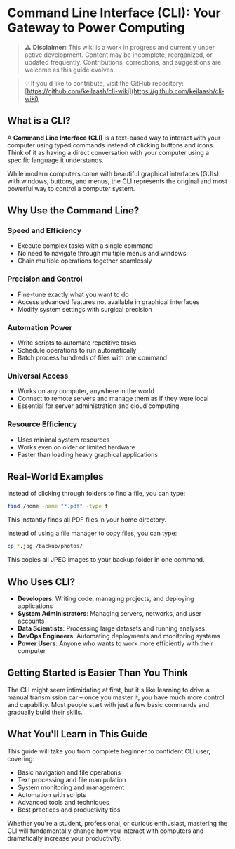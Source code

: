 # Command Line Interface (CLI): Your Gateway to Power Computing

> ⚠️ **Disclaimer:** This wiki is a work in progress and currently under active development. Content may be incomplete, reorganized, or updated frequently. Contributions, corrections, and suggestions are welcome as this guide evolves.  

> 💡 If you'd like to contribute, visit the GitHub repository: [https://github.com/keilaash/cli-wiki](https://github.com/keilaash/cli-wiki)

## What is a CLI?

A **Command Line Interface (CLI)** is a text-based way to interact with your computer using typed commands instead of clicking buttons and icons. Think of it as having a direct conversation with your computer using a specific language it understands.

While modern computers come with beautiful graphical interfaces (GUIs) with windows, buttons, and menus, the CLI represents the original and most powerful way to control a computer system.

## Why Use the Command Line?

### **Speed and Efficiency**
- Execute complex tasks with a single command
- No need to navigate through multiple menus and windows
- Chain multiple operations together seamlessly

### **Precision and Control**
- Fine-tune exactly what you want to do
- Access advanced features not available in graphical interfaces
- Modify system settings with surgical precision

### **Automation Power**
- Write scripts to automate repetitive tasks
- Schedule operations to run automatically
- Batch process hundreds of files with one command

### **Universal Access**
- Works on any computer, anywhere in the world
- Connect to remote servers and manage them as if they were local
- Essential for server administration and cloud computing

### **Resource Efficiency**
- Uses minimal system resources
- Works even on older or limited hardware
- Faster than loading heavy graphical applications

## Real-World Examples

Instead of clicking through folders to find a file, you can type:
```bash
find /home -name "*.pdf" -type f
```
This instantly finds all PDF files in your home directory.

Instead of using a file manager to copy files, you can type:
```bash
cp *.jpg /backup/photos/
```
This copies all JPEG images to your backup folder in one command.

## Who Uses CLI?

- **Developers**: Writing code, managing projects, and deploying applications
- **System Administrators**: Managing servers, networks, and user accounts
- **Data Scientists**: Processing large datasets and running analyses
- **DevOps Engineers**: Automating deployments and monitoring systems
- **Power Users**: Anyone who wants to work more efficiently with their computer

## Getting Started is Easier Than You Think

The CLI might seem intimidating at first, but it's like learning to drive a manual transmission car – once you master it, you have much more control and capability. Most people start with just a few basic commands and gradually build their skills.

## What You'll Learn in This Guide

This guide will take you from complete beginner to confident CLI user, covering:

- Basic navigation and file operations
- Text processing and file manipulation
- System monitoring and management
- Automation with scripts
- Advanced tools and techniques
- Best practices and productivity tips

Whether you're a student, professional, or curious enthusiast, mastering the CLI will fundamentally change how you interact with computers and dramatically increase your productivity.

